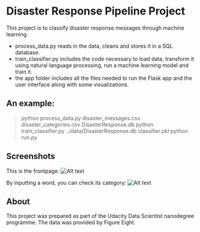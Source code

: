 # Disaster Response Pipeline Project
This project is to classify disaster response messages through machine learning. 




- process_data.py reads in the data, cleans and stores it in a SQL database. 
- train_classifier.py includes the code necessary to load data, transform it using natural language processing, run a machine learning model and train it. 
- the app folder includes all the files needed to run the Flask app and the user interface along with some visualizations. 

## An example:
> python process_data.py disaster_messages.csv disaster_categories.csv DisasterResponse.db
> python train_classifier.py ../data/DisasterResponse.db classifier.pkl
> python run.py

## Screenshots
This is the frontpage:
![Alt text](https://github.com/janierkkilae/Disaster-Response-Pipelines/blob/master/Screenshot1.PNG?raw=true "Screenshot1")

By inputting a word, you can check its category:
![Alt text](https://github.com/janierkkilae/Disaster-Response-Pipelines/blob/master/Screenshot2.PNG?raw=true "Screenshot2")

## About
This project was prepared as part of the Udacity Data Scientist nanodegree programme. The data was provided by Figure Eight. 
